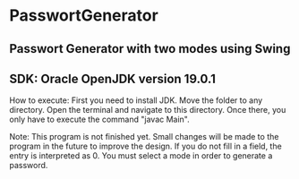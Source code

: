 # PasswortGenerator
Passwort Generator with two modes using Swing
---
SDK: Oracle OpenJDK version 19.0.1
---
How to execute:
First you need to install JDK. Move the folder to any directory. Open the terminal and navigate to this directory. Once there, you only have to execute the command 
"javac Main".

Note: 
This program is not finished yet. Small changes will be made to the program in the future to improve the design.
If you do not fill in a field, the entry is interpreted as 0. You must select a mode in order to generate a password. 

